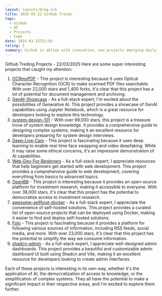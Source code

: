 ```yaml
---
layout: layouts/blog.njk
title: 2025-03-22 GitHub Trends
tags:
  - GitHub
  - AI
  - Projects
  - Code
date: 2025-03-22T11:03
rating: 5
summary: Github is ablaze with innovation, new projects emerging daily, including **OCRmyPDF**, **GenAI-Showcase**, and **system-design-101**, which are pushing boundaries in OCR, AI, and system design, while others like **Deep-Live-Cam**, **Web-Dev-For-Beginners**, and **OpenBB** are revolutionizing face swapping, web development, and investment research, and with projects like **awesome-selfhost-docker**, **Folo**, and **shadcn-admin** simplifying information consumption and admin dashboard UI, the future of tech is being shaped, with endless possibilities and a bright future ahead.
---
```

Github Treding Projects - 22/03/2025
Here are some super interesting projects that caught my attention:
1. [OCRmyPDF](https://github.com/ocrmypdf/OCRmyPDF "Adds an OCR text layer to scanned PDF files") - This project is interesting because it uses Optical Character Recognition (OCR) to make scanned PDF files searchable. With over 22,000 stars and 1,400 forks, it's clear that this project has a lot of potential for document management and archiving.
2. [GenAI-Showcase](https://github.com/mongodb-developer/GenAI-Showcase "GenAI Cookbook for Jupyter Notebook") - As a full-stack expert, I'm excited about the possibilities of Generative AI. This project provides a showcase of GenAI capabilities using Jupyter Notebook, which is a great resource for developers looking to explore this technology.
3. [system-design-101](https://github.com/ByteByteGoHq/system-design-101 "Explains complex systems using visuals and simple terms") - With over 69,000 stars, this project is a treasure trove of system design knowledge. It provides a comprehensive guide to designing complex systems, making it an excellent resource for developers preparing for system design interviews.
4. [Deep-Live-Cam](https://github.com/hacksider/Deep-Live-Cam "Real-time face swap and one-click video deepfake") - This project is fascinating because it uses deep learning to enable real-time face swapping and video deepfaking. While it may raise some ethical concerns, it's an impressive demonstration of AI capabilities.
5. [Web-Dev-For-Beginners](https://github.com/microsoft/Web-Dev-For-Beginners "24 Lessons, 12 Weeks, Get Started as a Web Developer") - As a full-stack expert, I appreciate resources that help beginners get started with web development. This project provides a comprehensive guide to web development, covering everything from basics to advanced topics.
6. [OpenBB](https://github.com/OpenBB-finance/OpenBB "Investment Research for Everyone, Everywhere") - This project is interesting because it provides an open-source platform for investment research, making it accessible to everyone. With over 38,000 stars, it's clear that this project has the potential to democratize access to investment research.
7. [awesome-selfhost-docker](https://github.com/hotheadhacker/awesome-selfhost-docker "Curated list of open-source, self-hosted projects deployable with Docker") - As a full-stack expert, I appreciate the convenience of self-hosted solutions. This project provides a curated list of open-source projects that can be deployed using Docker, making it easier to find and deploy self-hosted solutions.
8. [Folo](https://github.com/RSSNext/Folo "Follow everything in one place") - This project is fascinating because it provides a platform for following various sources of information, including RSS feeds, social media, and more. With over 23,000 stars, it's clear that this project has the potential to simplify the way we consume information.
9. [shadcn-admin](https://github.com/satnaing/shadcn-admin "Admin Dashboard UI built with Shadcn and Vite") - As a full-stack expert, I appreciate well-designed admin dashboards. This project provides a beautiful and customizable admin dashboard UI built using Shadcn and Vite, making it an excellent resource for developers looking to create admin interfaces.

Each of these projects is interesting in its own way, whether it's the application of AI, the democratization of access to knowledge, or the simplification of complex systems. They all have the potential to make a significant impact in their respective areas, and I'm excited to explore them further.




